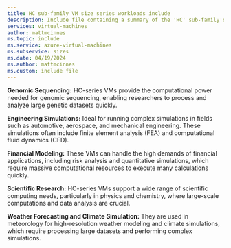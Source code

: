 ```yaml
---
title: HC sub-family VM size series workloads include
description: Include file containing a summary of the 'HC' sub-family's potential workloads.
services: virtual-machines
author: mattmcinnes
ms.topic: include
ms.service: azure-virtual-machines
ms.subservice: sizes
ms.date: 04/19/2024
ms.author: mattmcinnes
ms.custom: include file
---
```

**Genomic Sequencing:** HC-series VMs provide the computational power needed for genomic sequencing, enabling researchers to process and analyze large genetic datasets quickly.

**Engineering Simulations:** Ideal for running complex simulations in fields such as automotive, aerospace, and mechanical engineering. These simulations often include finite element analysis (FEA) and computational fluid dynamics (CFD).

**Financial Modeling:** These VMs can handle the high demands of financial applications, including risk analysis and quantitative simulations, which require massive computational resources to execute many calculations quickly.

**Scientific Research:** HC-series VMs support a wide range of scientific computing needs, particularly in physics and chemistry, where large-scale computations and data analysis are crucial.

**Weather Forecasting and Climate Simulation:** They are used in meteorology for high-resolution weather modeling and climate simulations, which require processing large datasets and performing complex simulations.